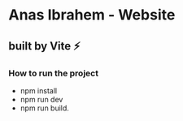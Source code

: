 # Anas Ibrahem - Website


## built by Vite ⚡
### How to run the project 

- npm install
- npm run dev 
- npm run build.

